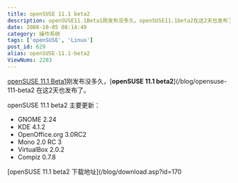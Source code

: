```yaml
---
title: openSUSE 11.1 beta2
description: openSUSE11.1Beta1刚发布没多久，openSUSE11.1beta2在这2天也发布了。openSUSE11.1beta2主要更新：
date: 2008-10-05 08:14:49
category: 操作系统
tags: ['openSUSE', 'Linux']
post_id: 629
alias: openSUSE-11.1-beta2
ViewNums: 2203
---
```


[openSUSE 11.1 Beta1](/blog/opensuse-111-beta1html "opensuse 111 beta1")刚发布没多久，[**openSUSE 11.1 beta2**](/blog/opensuse-111-beta2 在这2天也发布了。

openSUSE 11.1 beta2 主要更新：

* GNOME 2.24
* KDE 4.1.2
* OpenOffice.org 3.0RC2
* Mono 2.0 RC 3
* VirtualBox 2.0.2
* Compiz 0.7.8

[openSUSE 11.1 beta2 下载地址](/blog/download.asp?id=170


